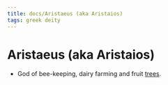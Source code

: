 ```yaml
---
title: docs/Aristaeus (aka Aristaios)
tags: greek deity
---
```


# Aristaeus (aka Aristaios) 
- God of bee-keeping, dairy farming and fruit [trees](docs/Trees.md).